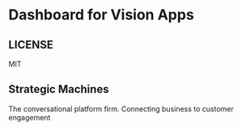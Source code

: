 # Dashboard for Vision Apps


## LICENSE
MIT


## Strategic Machines
The conversational platform firm. Connecting business to customer engagement